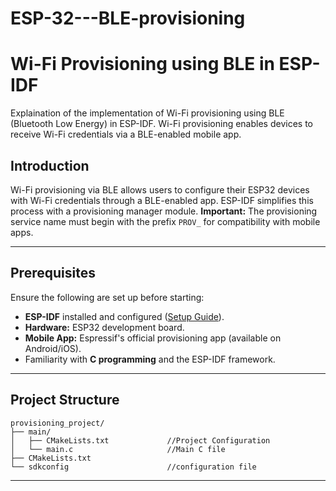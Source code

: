 # ESP-32---BLE-provisioning
# Wi-Fi Provisioning using BLE in ESP-IDF

Explaination of the implementation of Wi-Fi provisioning using BLE (Bluetooth Low Energy) in ESP-IDF. Wi-Fi provisioning enables devices to receive Wi-Fi credentials via a BLE-enabled mobile app.


## Introduction

Wi-Fi provisioning via BLE allows users to configure their ESP32 devices with Wi-Fi credentials through a BLE-enabled app. ESP-IDF simplifies this process with a provisioning manager module. **Important:** The provisioning service name must begin with the prefix `PROV_` for compatibility with mobile apps.

---

## Prerequisites

Ensure the following are set up before starting:  

- **ESP-IDF** installed and configured ([Setup Guide](https://docs.espressif.com/)).  
- **Hardware:** ESP32 development board.  
- **Mobile App:** Espressif's official provisioning app (available on Android/iOS).  
- Familiarity with **C programming** and the ESP-IDF framework.

---

## Project Structure

```plaintext
provisioning_project/
├── main/                          
│   ├── CMakeLists.txt             //Project Configuration
│   └── main.c                     //Main C file
├── CMakeLists.txt
└── sdkconfig                      //configuration file
```

---

